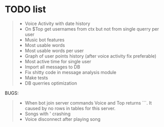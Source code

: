 # TODO list
> - Voice Activity with date history
> - On $Top get usernames from ctx but not from single querry per user
> - Music bot features
> - Most usable words
> - Most usable words per user
> - Graph of user points history (after voice activity fix preferable)
> - Most active time for single user
> - Import all messages to DB
> - Fix shitty code in message analysis module
> - Make tests
> - DB querries optimization

BUGS:
> - When bot join server commands Voice and Top returns ```. It caused by no rows in tables for this server.
> - Songs with ' crashing
> - Voice disconnect after playing song